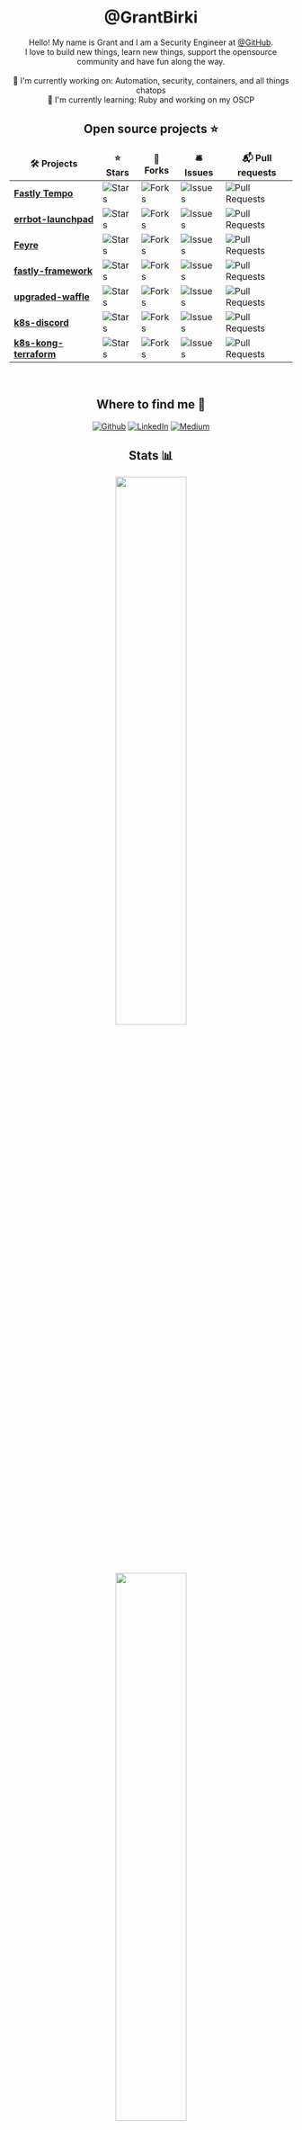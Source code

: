 <h1 align="center">@GrantBirki</h3>

<p align="center">
  Hello! My name is Grant and I am a Security Engineer at <a href="https://github.com/github">@GitHub</a>.
  <br>
  I love to build new things, learn new things, support the opensource community and have fun along the way.
  <br>
  <br>
  🔭 I'm currently working on: Automation, security, containers, and all things chatops
  <br>
  🌱 I'm currently learning: Ruby and working on my OSCP
</p>

<h2 align="center">Open source projects ⭐</h3>
<table align="center">
  <thead align="center">
    <tr border: none;>
      <td><b>🛠 Projects</b></td>
      <td><b>⭐ Stars</b></td>
      <td><b>🍴 Forks</b></td>
      <td><b>🛎 Issues</b></td>
      <td><b>📬 Pull requests</b></td>
    </tr>
  </thead>
  <tbody>
    <tr>
      <td><a href="https://github.com/grantbirki/fastly-tempo"><b>Fastly Tempo</b></a></td>
      <td><img alt="Stars" src="https://img.shields.io/github/stars/grantbirki/fastly-tempo?style=flat-square&labelColor=343b41"/></td>
      <td><img alt="Forks" src="https://img.shields.io/github/forks/grantbirki/fastly-tempo?style=flat-square&labelColor=343b41"/></td>
      <td><img alt="Issues" src="https://img.shields.io/github/issues/grantbirki/fastly-tempo?style=flat-square&labelColor=343b41"/></td>
      <td><img alt="Pull Requests" src="https://img.shields.io/github/issues-pr/grantbirki/fastly-tempo?style=flat-square&labelColor=343b41"/></td>
    </tr>
    <tr>
      <td><a href="https://github.com/GrantBirki/errbot-launchpad"><b>errbot-launchpad</b></a></td>
      <td><img alt="Stars" src="https://img.shields.io/github/stars/grantbirki/errbot-launchpad?style=flat-square&labelColor=343b41"/></td>
      <td><img alt="Forks" src="https://img.shields.io/github/forks/grantbirki/errbot-launchpad?style=flat-square&labelColor=343b41"/></td>
      <td><img alt="Issues" src="https://img.shields.io/github/issues/grantbirki/errbot-launchpad?style=flat-square&labelColor=343b41"/></td>
      <td><img alt="Pull Requests" src="https://img.shields.io/github/issues-pr/grantbirki/errbot-launchpad?style=flat-square&labelColor=343b41"/></td>
    </tr>
    <tr>
      <td><a href="https://github.com/iancaragol/Feyre"><b>Feyre</b></a></td>
      <td><img alt="Stars" src="https://img.shields.io/github/stars/iancaragol/Feyre?style=flat-square&labelColor=343b41"/></td>
      <td><img alt="Forks" src="https://img.shields.io/github/forks/iancaragol/Feyre?style=flat-square&labelColor=343b41"/></td>
      <td><img alt="Issues" src="https://img.shields.io/github/issues/iancaragol/Feyre?style=flat-square&labelColor=343b41"/></td>
      <td><img alt="Pull Requests" src="https://img.shields.io/github/issues-pr/iancaragol/Feyre?style=flat-square&labelColor=343b41"/></td>
    </tr>
    <tr>
      <td><a href="https://github.com/GrantBirki/fastly-framework"><b>fastly-framework</b></a></td>
      <td><img alt="Stars" src="https://img.shields.io/github/stars/grantbirki/fastly-framework?style=flat-square&labelColor=343b41"/></td>
      <td><img alt="Forks" src="https://img.shields.io/github/forks/grantbirki/fastly-framework?style=flat-square&labelColor=343b41"/></td>
      <td><img alt="Issues" src="https://img.shields.io/github/issues/grantbirki/fastly-framework?style=flat-square&labelColor=343b41"/></td>
      <td><img alt="Pull Requests" src="https://img.shields.io/github/issues-pr/grantbirki/fastly-framework?style=flat-square&labelColor=343b41"/></td>
    </tr>
    <tr>
      <td><a href="https://github.com/GrantBirki/upgraded-waffle"><b>upgraded-waffle</b></a></td>
      <td><img alt="Stars" src="https://img.shields.io/github/stars/grantbirki/upgraded-waffle?style=flat-square&labelColor=343b41"/></td>
      <td><img alt="Forks" src="https://img.shields.io/github/forks/grantbirki/upgraded-waffle?style=flat-square&labelColor=343b41"/></td>
      <td><img alt="Issues" src="https://img.shields.io/github/issues/grantbirki/upgraded-waffle?style=flat-square&labelColor=343b41"/></td>
      <td><img alt="Pull Requests" src="https://img.shields.io/github/issues-pr/grantbirki/upgraded-waffle?style=flat-square&labelColor=343b41"/></td>
    </tr>
    <tr>
      <td><a href="https://github.com/GrantBirki/k8s-discord"><b>k8s-discord</b></a></td>
      <td><img alt="Stars" src="https://img.shields.io/github/stars/grantbirki/k8s-discord?style=flat-square&labelColor=343b41"/></td>
      <td><img alt="Forks" src="https://img.shields.io/github/forks/grantbirki/k8s-discord?style=flat-square&labelColor=343b41"/></td>
      <td><img alt="Issues" src="https://img.shields.io/github/issues/grantbirki/k8s-discord?style=flat-square&labelColor=343b41"/></td>
      <td><img alt="Pull Requests" src="https://img.shields.io/github/issues-pr/grantbirki/k8s-discord?style=flat-square&labelColor=343b41"/></td>
    </tr>
    <tr>
      <td><a href="https://github.com/GrantBirki/k8s-kong-terraform"><b>k8s-kong-terraform</b></a></td>
      <td><img alt="Stars" src="https://img.shields.io/github/stars/grantbirki/k8s-kong-terraform?style=flat-square&labelColor=343b41"/></td>
      <td><img alt="Forks" src="https://img.shields.io/github/forks/grantbirki/k8s-kong-terraform?style=flat-square&labelColor=343b41"/></td>
      <td><img alt="Issues" src="https://img.shields.io/github/issues/grantbirki/k8s-kong-terraform?style=flat-square&labelColor=343b41"/></td>
      <td><img alt="Pull Requests" src="https://img.shields.io/github/issues-pr/grantbirki/k8s-kong-terraform?style=flat-square&labelColor=343b41"/></td>
    </tr>
  </tbody>
</table>

<br>

<h2 align="center">Where to find me 📍</h3>
<p align="center">
  <a href="https://github.com/grantbirki" target="_blank"><img alt="Github" src="https://img.shields.io/badge/GitHub-%2312100E.svg?&style=for-the-badge&logo=Github&logoColor=white" /></a> 
  <a href="https://www.linkedin.com/in/grantbirkinbine" target="_blank"><img alt="LinkedIn" src="https://img.shields.io/badge/linkedin-%230077B5.svg?&style=for-the-badge&logo=linkedin&logoColor=white" /></a>
  <a href="https://birki.medium.com/" target="_blank"><img alt="Medium" src="https://img.shields.io/badge/medium-%2312100E.svg?&style=for-the-badge&logo=medium&logoColor=white" /></a>
</p>

<h2 align="center">Stats 📊</h3>
<p align="center">
  <img width="50%" src="https://github-readme-stats.vercel.app/api?username=grantbirki&count_private=true&show_icons=true&theme=tokyonight&hide=issues,prs"/>
  <br>
  <img width="50%" src="https://github-readme-streak-stats.herokuapp.com/?user=grantbirki&theme=tokyonight"/>
</p>
